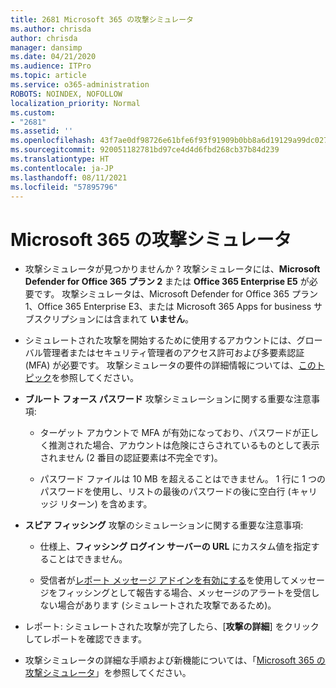 ```yaml
---
title: 2681 Microsoft 365 の攻撃シミュレータ
ms.author: chrisda
author: chrisda
manager: dansimp
ms.date: 04/21/2020
ms.audience: ITPro
ms.topic: article
ms.service: o365-administration
ROBOTS: NOINDEX, NOFOLLOW
localization_priority: Normal
ms.custom:
- "2681"
ms.assetid: ''
ms.openlocfilehash: 43f7ae0df98726e61bfe6f93f91909b0bb8a6d19129a99dc027e8b563bc35a6c
ms.sourcegitcommit: 920051182781bd97ce4d4d6fbd268cb37b84d239
ms.translationtype: HT
ms.contentlocale: ja-JP
ms.lasthandoff: 08/11/2021
ms.locfileid: "57895796"
---
```

# <a name="attack-simulator-in-microsoft-365"></a>Microsoft 365 の攻撃シミュレータ

- 攻撃シミュレータが見つかりませんか ? 攻撃シミュレータには、**Microsoft Defender for Office 365 プラン 2** または **Office 365 Enterprise E5** が必要です。 攻撃シミュレータは、Microsoft Defender for Office 365 プラン 1、Office 365 Enterprise E3、または Microsoft 365 Apps for business サブスクリプションには含まれて **いません**。

- シミュレートされた攻撃を開始するために使用するアカウントには、グローバル管理者またはセキュリティ管理者のアクセス許可および多要素認証 (MFA) が必要です。 攻撃シミュレータの要件の詳細情報については、[このトピック](https://docs.microsoft.com/microsoft-365/security/office-365-security/attack-simulator)を参照してください。

- **ブルート フォース パスワード** 攻撃シミュレーションに関する重要な注意事項:

  - ターゲット アカウントで MFA が有効になっており、パスワードが正しく推測された場合、アカウントは危険にさらされているものとして表示されません (2 番目の認証要素は不完全です)。

  - パスワード ファイルは 10 MB を超えることはできません。 1 行に 1 つのパスワードを使用し、リストの最後のパスワードの後に空白行 (キャリッジ リターン) を含めます。

- **スピア フィッシング** 攻撃のシミュレーションに関する重要な注意事項:

  - 仕様上、**フィッシング ログイン サーバーの URL** にカスタム値を指定することはできません。

  - 受信者が[レポート メッセージ アドインを有効にする](https://docs.microsoft.com/microsoft-365/security/office-365-security/enable-the-report-message-add-in)を使用してメッセージをフィッシングとして報告する場合、メッセージのアラートを受信しない場合があります (シミュレートされた攻撃であるため)。

- レポート: シミュレートされた攻撃が完了したら、[**攻撃の詳細**] をクリックしてレポートを確認できます。

- 攻撃シミュレータの詳細な手順および新機能については、「[Microsoft 365 の攻撃シミュレータ](https://docs.microsoft.com/microsoft-365/security/office-365-security/attack-simulator)」を参照してください。
